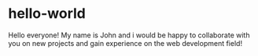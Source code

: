 # hello-world
Hello everyone! My name is John and i would be happy to collaborate with you on new projects and gain experience on the web development field!
